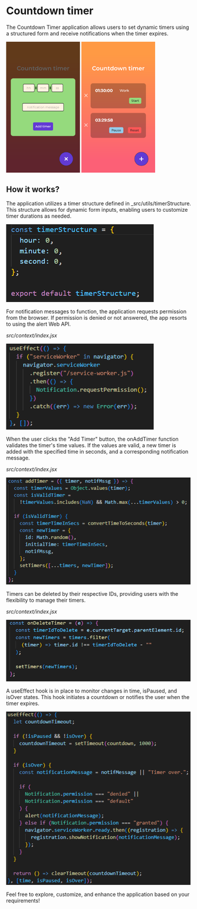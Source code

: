 # Countdown timer

The Countdown Timer application allows users to set dynamic timers using a structured form and receive notifications when the timer expires.

<img src="./readme_imgs/app-form.png" width="200px">

<img src="./readme_imgs/app.png" width="200px">

## How it works?

The application utilizes a timer structure defined in \_src/utils/timerStructure. This structure allows for dynamic form inputs, enabling users to customize timer durations as needed.

<img src="./readme_imgs/timerStructure.PNG" width="400px">

For notification messages to function, the application requests permission from the browser. If permission is denied or not answered, the app resorts to using the alert Web API.

_src/context/index.jsx_

<img src="./readme_imgs/notification.PNG" width="400px">

When the user clicks the "Add Timer" button, the onAddTimer function validates the timer's time values. If the values are valid, a new timer is added with the specified time in seconds, and a corresponding notification message.

_src/context/index.jsx_

<img src="./readme_imgs/add.PNG" width="500px">

Timers can be deleted by their respective IDs, providing users with the flexibility to manage their timers.

_src/context/index.jsx_

<img src="./readme_imgs/delete.PNG" width="500px">

A useEffect hook is in place to monitor changes in time, isPaused, and isOver states. This hook initiates a countdown or notifies the user when the timer expires.

<img src="./readme_imgs/countdown-effect.PNG" width="500px">

Feel free to explore, customize, and enhance the application based on your requirements!
